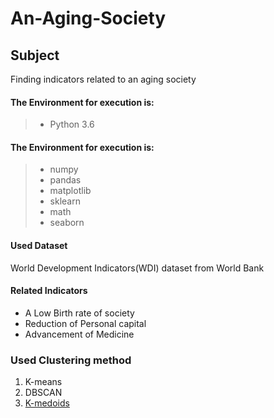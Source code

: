 # An-Aging-Society
## Subject
Finding indicators related to an aging society

#### The Environment for execution is:<br>
> * Python 3.6<br>

#### The Environment for execution is:<br>
> * numpy
> * pandas
> * matplotlib
> * sklearn
> * math
> * seaborn

#### Used Dataset
World Development Indicators(WDI) dataset from World Bank

#### Related Indicators
- A Low Birth rate of society
- Reduction of Personal capital
- Advancement of Medicine


### Used Clustering method
1. K-means
2. DBSCAN
3. [K-medoids](https://github.com/RavicharanN/Data-Mining/blob/005513427e5547368c460198708403e0d1a29d53/kmediods/K_Mediods.py)
